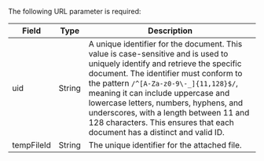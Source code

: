 The following URL parameter is required:

| Field     | Type   | Description         |
| --------- | ------ | -------------------- |
| uid       | String | A unique identifier for the document. This value is case-sensitive and is used to uniquely identify and retrieve the specific document. The identifier must conform to the pattern `/^[A-Za-z0-9\-_]{11,128}$/`, meaning it can include uppercase and lowercase letters, numbers, hyphens, and underscores, with a length between 11 and 128 characters. This ensures that each document has a distinct and valid ID. |
| tempFileId      | String | The unique identifier for the attached file. |
